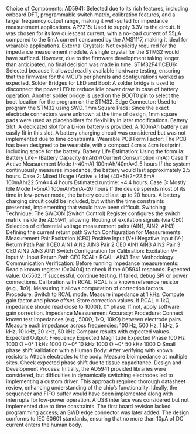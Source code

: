 Choice of Components:
	AD5941: Selected due to its rich features, including onboard DFT, programmable switch matrix, calibration features, and a larger frequency output range, making it well-suited for impedance measurement applications.
	AP7215: Used to supply 3.3V to the circuit. It was chosen for its low quiescent current, with a no-load current of 55µA compared to the 5mA current consumed by the AMS1117, making it ideal for wearable applications.
	External Crystals: Not explicitly required for the impedance measurement module. A single crystal for the STM32 would have sufficed. However, due to the firmware development taking longer than anticipated, no final decision was made in time.
	STM32F411CEU6: Selected because it allowed readily available hardware testing, ensuring that the firmware for the MCU’s peripherals and configurations worked as expected.
	Solder Bridges for LED and Boot: A solder bridge is used to disconnect the power LED to reduce idle power draw in case of battery operation. Another solder bridge is used on the BOOT0 pin to select the boot location for the program on the STM32.
	Edge Connector: Used to program the STM32 using SWD.
	1mm Square Pads: Since the exact electrode connectors were unknown at the time of design, 1mm square pads were used as placeholders for flexibility in later modifications.
	Battery Slot: A dedicated slot for a Li-ion battery is provided. A 100mAh battery can easily fit in this slot. A battery charging circuit was considered but was not implemented due to time constraints.
	Wearable PCB Form Factor: The PCB has been designed to be wearable, with a compact 4cm × 4cm footprint, including space for the battery.
Battery Life Estimation: Using the formula: 
Battery Life=  (Battery Capacity (mAh))/(Current Consumption (mA))
	Case 1: Active Measurement Mode (~40mA) 
100mAh/40mA=2.5 hours
If the system continuously measures impedance, the battery would last approximately 2.5 hours.
	Case 2: Mixed Usage (Active + Idle) 
(40+5)/2=22.5mA
100mAh/22.5mA=4.4 hours
Estimated runtime: ~4.4 hours.
	Case 3: Mostly Idle Mode (~5mA) 
100mAh/5mA=20 hours
If the device spends most of its time in low-power mode, the battery could last up to 20 hours.
A battery charging circuit could be included, but within the time constraints presented, implementing that would have been difficult.
Switching Technique:
	The SWCON (Switch Control) Register configures the switch matrix inside the AD5941, allowing: 
	Routing of excitation signals (via CE0)
	Selection of differential voltage measurement pairs (AIN1, AIN2, AIN3)
	Defining the current return path
Switch Configuration for Measurements:
Measurement Pair	Excitation (CE0)	Positive Input (V+)	Negative Input (V-)	Return Path
Pair 1	CE0	AIN1	AIN2	AIN3
Pair 2	CE0	AIN1	AIN3	AIN2
Pair 3	CE0	AIN2	AIN3	AIN1
Switch Configuration for Calibration:
Excitation	V+ Input	V- Input	Return Path
CE0	RCAL+	RCAL-	AIN3
Test Methodology:
Communication Verification:
Before running impedance measurements:
	Read a known register (0x0404) to check if the AD5941 responds.
	Expected value: 0x5502.
	If successful, continue testing.
	If failed, debug SPI or power connections.
Calibration with RCAL:
RCAL is a known reference resistor (e.g., 1kΩ). Measuring it allows computation of correction factors.
Procedure:
	Switch to RCAL mode.
	Measure impedance at 1 kHz.
	Compute gain factor and phase offset.
	Store correction values.
	If RCAL = 1kΩ, impedance should read close to 1000Ω, 0° phase.
	If not, apply software gain correction.
Impedance Measurement Accuracy:
Procedure:
	Connect known test impedances (e.g., 500Ω, 1kΩ, 10kΩ) between electrode pairs.
	Measure each impedance across frequencies: 
	100 Hz, 500 Hz, 1 kHz, 5 kHz, 10 kHz, 20 kHz, 50 kHz
	Compare results with expected values.
Expected Output:
Frequency	Expected Magnitude	Expected Phase
100 Hz	1000 Ω	~0°
1 kHz	1000 Ω	~0°
10 kHz	1000 Ω	~0°
50 kHz	1000 Ω	Small phase shift
Validation with a Human Body:
After verifying with known resistors:
	Attach electrodes to the body.
	Measure bioimpedance at multiple sites.
	Check expected phase shift due to tissue capacitance.
Design and Development Process:
	Initially, the AD5941 provided libraries were considered, but difficulties in dynamically switching electrodes led to implementing a custom driver.
	This approach required thorough datasheet review, enhancing understanding of the chip’s functionality.
	Ideally, the sequencer and FIFO buffer would have been implemented along with interrupts for low-power operation.
	A USB interface was considered but not implemented due to time constraints.
	The first board revision lacked programming access; an SWD edge connector was later added.
	The design conforms to IEC 60601 standards, ensuring that no more than 10μA of DC current enters the human body.

